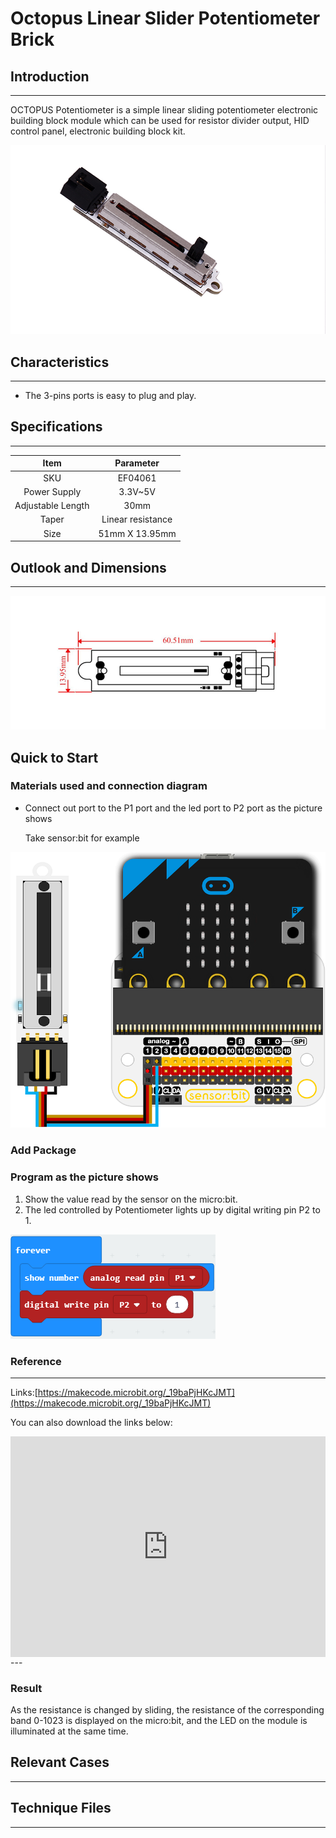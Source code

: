 # Octopus Linear Slider Potentiometer Brick

## Introduction
---
OCTOPUS Potentiometer is a simple linear sliding potentiometer electronic building block module which can be used for resistor divider output, HID control panel, electronic building block kit.

 ![](./images/zB1We7i.jpg)

## Characteristics
---
- The 3-pins ports is easy to plug and play.

## Specifications
---
Item | Parameter 
:-: | :-: 
SKU|EF04061
Power Supply|3.3V~5V
Adjustable Length|30mm
Taper|Linear resistance
Size|51mm X 13.95mm

## Outlook and Dimensions
---

 ![](./images/dLwyWxY.jpg)

## Quick to Start
### Materials used and connection diagram

- Connect out port to the P1 port and the led port to P2 port as the picture shows

  Take sensor:bit for example

 ![](./images/ikkyw8U.png)

### Add Package

### Program as the picture shows
1. Show the value read by the sensor on the micro:bit.
2. The led controlled by Potentiometer lights up by digital writing pin P2 to 1.



 ![](./images/Q7yiG9T.png)

### Reference
---
Links:[https://makecode.microbit.org/_19baPjHKcJMT](https://makecode.microbit.org/_19baPjHKcJMT)

You can also download the links below:

<div style="position:relative;height:0;padding-bottom:70%;overflow:hidden;"><iframe style="position:absolute;top:0;left:0;width:100%;height:100%;" src="https://makecode.microbit.org/#pub:_19baPjHKcJMT" frameborder="0" sandbox="allow-popups allow-forms allow-scripts allow-same-origin"></iframe></div>  
---

### Result
As the resistance is changed by sliding, the resistance of the corresponding band 0-1023 is displayed on the  micro:bit, and the LED on the module is illuminated at the same time.

## Relevant Cases
---

## Technique Files
---
